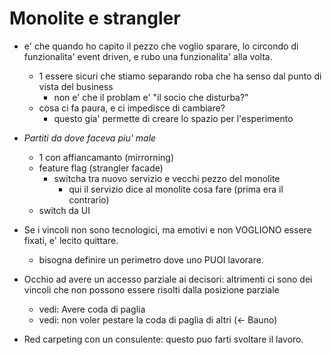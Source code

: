 # Monolite e strangler

- e' che quando ho capito il pezzo che voglio sparare, lo circondo di funzionalita'
event driven, e rubo una funzionalita' alla volta.
    - 1 essere sicuri che stiamo separando roba che ha senso dal punto di vista del business
        - non e' che il problam e' "il socio che disturba?"
    - cosa ci fa paura, e ci impedisce di cambiare?
        - questo gia' permette di creare lo spazio per l'esperimento

- *Partiti da dove faceva piu' male* 
    - 1 con affiancamanto (mirrorning)
    - feature flag (strangler facade)
        - switcha tra nuovo servizio e vecchi pezzo del monolite
            - qui il servizio dice al monolite cosa fare (prima era il contrario)
    - switch da UI

- Se i vincoli non sono tecnologici, ma emotivi e non VOGLIONO essere fixati, e' lecito quittare. 
    - bisogna definire un perimetro dove uno PUOI lavorare. 

- Occhio ad avere un accesso parziale ai decisori: altrimenti ci sono dei vincoli
che non possono essere risolti dalla posizione parziale
    - vedi: Avere coda di paglia
    - vedi: non voler pestare la coda di paglia di altri (<- Bauno)
- Red carpeting con un consulente: questo puo farti svoltare il lavoro.
